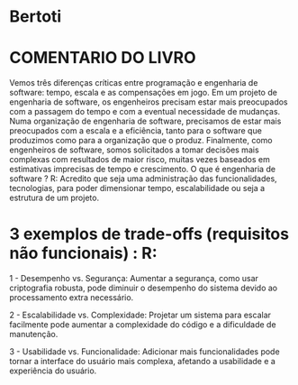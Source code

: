 # Bertoti
# COMENTARIO DO LIVRO

Vemos três diferenças críticas entre programação e engenharia de software: tempo, escala e as compensações em jogo. Em um projeto de engenharia de software, os engenheiros precisam estar mais preocupados com a passagem do tempo e com a eventual necessidade de mudanças. Numa organização de engenharia de software, precisamos de estar mais preocupados com a escala e a eficiência, tanto para o software que produzimos como para a organização que o produz. Finalmente, como engenheiros de software, somos solicitados a tomar decisões mais complexas com resultados de maior risco, muitas vezes baseados em estimativas imprecisas de tempo e crescimento. O que é engenharia de software ? R: Acredito que seja uma administração das funcionalidades, tecnologias, para poder dimensionar tempo, escalabilidade ou seja a estrutura de um projeto.

# 3 exemplos de trade-offs (requisitos não funcionais) : R:

1 - Desempenho vs. Segurança: Aumentar a segurança, como usar criptografia robusta, pode diminuir o desempenho do sistema devido ao processamento extra necessário.

2 - Escalabilidade vs. Complexidade: Projetar um sistema para escalar facilmente pode aumentar a complexidade do código e a dificuldade de manutenção.

3 - Usabilidade vs. Funcionalidade: Adicionar mais funcionalidades pode tornar a interface do usuário mais complexa, afetando a usabilidade e a experiência do usuário.
